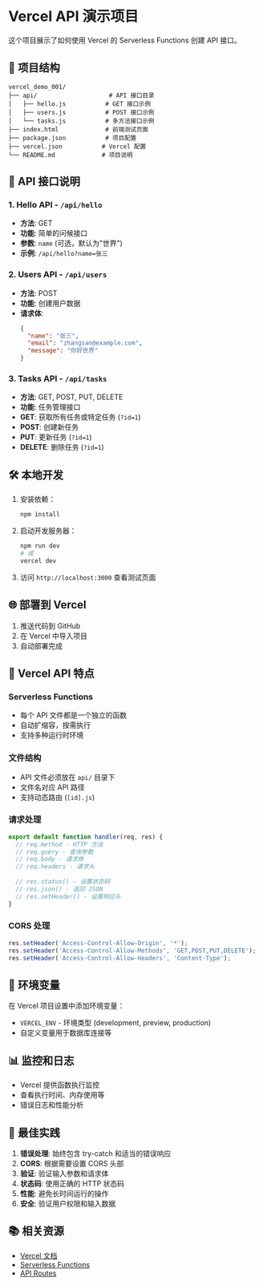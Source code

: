 # Vercel API 演示项目

这个项目展示了如何使用 Vercel 的 Serverless Functions 创建 API 接口。

## 🚀 项目结构

```
vercel_demo_001/
├── api/                    # API 接口目录
│   ├── hello.js           # GET 接口示例
│   ├── users.js           # POST 接口示例
│   └── tasks.js           # 多方法接口示例
├── index.html             # 前端测试页面
├── package.json           # 项目配置
├── vercel.json           # Vercel 配置
└── README.md             # 项目说明
```

## 📡 API 接口说明

### 1. Hello API - `/api/hello`
- **方法**: GET
- **功能**: 简单的问候接口
- **参数**: `name` (可选，默认为"世界")
- **示例**: `/api/hello?name=张三`

### 2. Users API - `/api/users`
- **方法**: POST
- **功能**: 创建用户数据
- **请求体**:
  ```json
  {
    "name": "张三",
    "email": "zhangsan@example.com",
    "message": "你好世界"
  }
  ```

### 3. Tasks API - `/api/tasks`
- **方法**: GET, POST, PUT, DELETE
- **功能**: 任务管理接口
- **GET**: 获取所有任务或特定任务 (`?id=1`)
- **POST**: 创建新任务
- **PUT**: 更新任务 (`?id=1`)
- **DELETE**: 删除任务 (`?id=1`)

## 🛠️ 本地开发

1. 安装依赖：
   ```bash
   npm install
   ```

2. 启动开发服务器：
   ```bash
   npm run dev
   # 或
   vercel dev
   ```

3. 访问 `http://localhost:3000` 查看测试页面

## 🌐 部署到 Vercel

1. 推送代码到 GitHub
2. 在 Vercel 中导入项目
3. 自动部署完成

## 📝 Vercel API 特点

### Serverless Functions
- 每个 API 文件都是一个独立的函数
- 自动扩缩容，按需执行
- 支持多种运行时环境

### 文件结构
- API 文件必须放在 `api/` 目录下
- 文件名对应 API 路径
- 支持动态路由 (`[id].js`)

### 请求处理
```javascript
export default function handler(req, res) {
  // req.method - HTTP 方法
  // req.query - 查询参数
  // req.body - 请求体
  // req.headers - 请求头
  
  // res.status() - 设置状态码
  // res.json() - 返回 JSON
  // res.setHeader() - 设置响应头
}
```

### CORS 处理
```javascript
res.setHeader('Access-Control-Allow-Origin', '*');
res.setHeader('Access-Control-Allow-Methods', 'GET,POST,PUT,DELETE');
res.setHeader('Access-Control-Allow-Headers', 'Content-Type');
```

## 🔧 环境变量

在 Vercel 项目设置中添加环境变量：
- `VERCEL_ENV` - 环境类型 (development, preview, production)
- 自定义变量用于数据库连接等

## 📊 监控和日志

- Vercel 提供函数执行监控
- 查看执行时间、内存使用等
- 错误日志和性能分析

## 🎯 最佳实践

1. **错误处理**: 始终包含 try-catch 和适当的错误响应
2. **CORS**: 根据需要设置 CORS 头部
3. **验证**: 验证输入参数和请求体
4. **状态码**: 使用正确的 HTTP 状态码
5. **性能**: 避免长时间运行的操作
6. **安全**: 验证用户权限和输入数据

## 📚 相关资源

- [Vercel 文档](https://vercel.com/docs)
- [Serverless Functions](https://vercel.com/docs/functions)
- [API Routes](https://vercel.com/docs/api-routes)